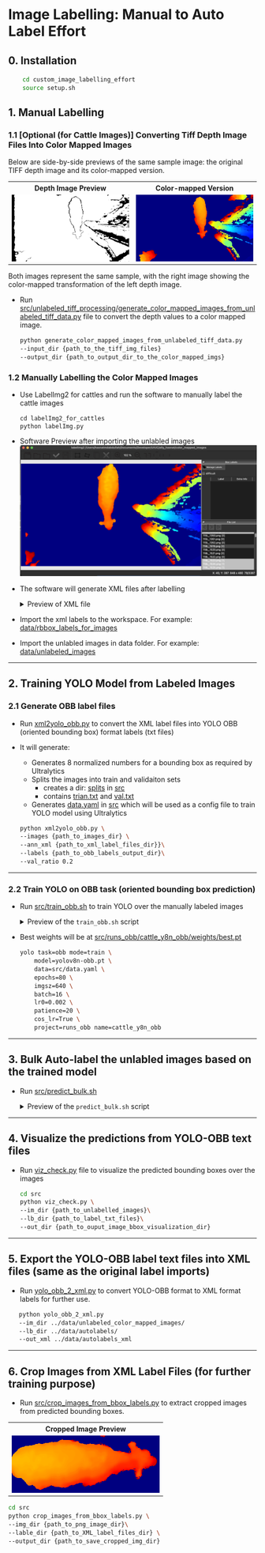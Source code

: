 
# Image Labelling: Manual to Auto Label Effort
## 0. Installation
```bash 
    cd custom_image_labelling_effort
    source setup.sh

```
## 1. Manual Labelling

### 1.1 [Optional (for Cattle Images)] Converting Tiff Depth Image Files Into Color Mapped Images

Below are side-by-side previews of the same sample image: the original TIFF depth image and its color-mapped version.

<table>
    <tr>
        <th>Depth Image Preview</th>
        <th>Color-mapped Version</th>
    </tr>
    <tr>
        <td><img src="./assets/103L_5424_tiff.png" alt="103L_5424_tiff.png" width="300"/></td>
        <td><img src="./assets/103L_5424.png" alt="103L_5424.png" width="300"/></td>
    </tr>
</table>

Both images represent the same sample, with the right image showing the color-mapped transformation of the left depth image.

- Run [src/unlabeled_tiff_processing/generate_color_mapped_images_from_unlabeled_tiff_data.py](./src/unlabeled_tiff_processing/generate_color_mapped_images_from_unlabeled_tiff_data.py) file to convert the depth values to a color mapped image.

    ```bash 
    python generate_color_mapped_images_from_unlabeled_tiff_data.py 
    --input_dir {path_to_the_tiff_img_files}  
    --output_dir {path_to_output_dir_to_the_color_mapped_imgs}
    ```


### 1.2 Manually Labelling the Color Mapped Images
 - Use LabelImg2 for cattles and run the software to manually label the cattle images

    ```
    cd labelImg2_for_cattles
    python labelImg.py
    ```
- Software Preview after importing the unlabled images
![software_preview](./assets/software_preview.png)

- The software will generate XML files after labelling
    <details>
    <summary>Preview of XML file</summary>

    ```xml
    <annotation verified="yes">
        <folder>color_mapped_images</folder>
        <filename>103L_5424.png</filename>
        <pathcolor_mapped_images/103L_5424.png</path>
        <size>
            <width>848</width>
            <height>480</height>
            <depth>3</depth>
        </size>
        <object>
            <name>cattle</name>
            <pose>Unspecified</pose>
            <truncated>0</truncated>
            <difficult>0</difficult>
            <robndbox>
                <cx>463.85</cx>
                <cy>165.7544</cy>
                <w>106.4597</w>
                <h>315.3407</h>
                <angle>6.203185</angle>
            </robndbox>
            <extra/>
        </object>
    </annotation>
    ```
</details>

- Import the xml labels to the workspace. For example: [data/rbbox_labels_for_images]()

- Import the unlabled images in data folder. For example: [data/unlabeled_images]()
---


## 2. Training YOLO Model from Labeled Images
### 2.1 Generate OBB label files

- Run [xml2yolo_obb.py](./src/xml2yolo_obb.py) to convert the XML label files into YOLO OBB (oriented bounding box) format labels (txt files)

- It will generate: 
    - Generates 8 normalized numbers for a bounding box as required by Ultralytics
    - Splits the images into train and validaiton sets
        - creates a dir: [splits]() in [src](./src/)
        - contains [trian.txt]() and [val.txt]()
    - Generates [data.yaml]() in [src](./src/) which will be used as a config file to train YOLO model using Ultralytics

    ```bash 
    python xml2yolo_obb.py \
    --images {path_to_images_dir} \
    --ann_xml {path_to_xml_label_files_dir}}\
    --labels {path_to_obb_labels_output_dir}\
    --val_ratio 0.2
    ```
---
### 2.2 Train YOLO on OBB task (oriented bounding box prediction)
- Run [src/train_obb.sh](./src/train_obb.sh) to train YOLO over the manually labeled images
    <details>
    <summary>Preview of the <code>train_obb.sh</code> script</summary>
- Best weights will be at [src/runs_obb/cattle_y8n_obb/weights/best.pt]() 


    ```bash
    yolo task=obb mode=train \
        model=yolov8n-obb.pt \
        data=src/data.yaml \
        epochs=80 \
        imgsz=640 \
        batch=16 \
        lr0=0.002 \
        patience=20 \
        cos_lr=True \
        project=runs_obb name=cattle_y8n_obb
    ```

    </details>
---
## 3. Bulk Auto-label the unlabled images based on the trained model
- Run [src/predict_bulk.sh](./src/predict_bulk.sh)
    <details>
    <summary>Preview of the <code>predict_bulk.sh</code> script</summary>

    ```bash
    #!/usr/bin/env bash
    set -e
    MODEL="{Best model path}"
    IN="{Path to unlabeled images dir}" 
    OUT="{Output dir where YOLO-OBB label txt files will be saved}"

    yolo task=obb mode=predict \
        model="$MODEL" \
        source="$IN" \
        save_txt=True save_conf=True \
        project=runs_obb name=pred_cattle_y8n_obb

    # Move generated labels to a separate folder
    mkdir -p "$OUT"
    find runs_obb/pred_cattle_y8n_obb/labels -name '*.txt' -exec cp {} "$OUT" \;

    echo "Auto-labels written to $OUT/"
    ```
    </details>
---
## 4. Visualize the predictions from YOLO-OBB text files
 - Run [viz_check.py](./src/viz_check.py) file to visualize the predicted bounding boxes over the images
    ```bash
    cd src
    python viz_check.py \
    --im_dir {path_to_unlabelled_images}\
    --lb_dir {path_to_label_txt_files}\
    --out_dir {path_to_ouput_image_bbox_visualization_dir}
    ```
---
## 5. Export the YOLO-OBB label text files into XML files (same as the original label imports)
 - Run [yolo_obb_2_xml.py](./src/yolo_obb_2_xml.py) to convert YOLO-OBB format to XML format labels for further use.

 ```bash
    python yolo_obb_2_xml.py 
    --im_dir ../data/unlabeled_color_mapped_images/
    --lb_dir ../data/autolabels/ 
    --out_xml ../data/autolabels_xml 
 ```
---
## 6. Crop Images from XML Label Files (for further training purpose)
- Run [src/crop_images_from_bbox_labels.py](./src/crop_images_from_bbox_labels.py) to extract cropped images from predicted bounding boxes.

<div align="center">

<table>
    <tr>
        <th>Cropped Image Preview</th>
    </tr>
    <tr>
        <td><img src="./assets/103L_5424_crop_1.png" alt="103L_5424_crop_1.png" width="300"/></td>
    </tr>
</table>

</div>

```bash
cd src
python crop_images_from_bbox_labels.py \
--img_dir {path_to_png_image_dir}\
--lable_dir {path_to_XML_label_files_dir} \
--output_dir {path_to_save_cropped_img_dir}

```
